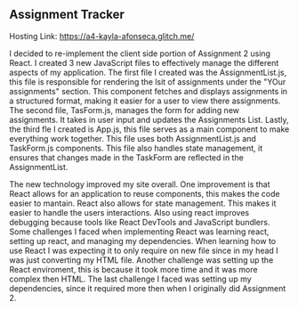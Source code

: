 ## Assignment Tracker

Hosting Link: https://a4-kayla-afonseca.glitch.me/

I decided to re-implement the client side portion of Assignment 2 using React. I created 3 new JavaScript files to effectively manage the different aspects of my application. The first file I created was the AssignmentList.js, this file is responsible for rendering the lsit of assignments under the "YOur assignments" section. This component fetches and displays assignments in a structured format, making it easier for a user to view there assignments. The second file, TasForm.js, manages the form for adding new assignments. It takes in user input and updates the Assignments List. Lastly, the third fle I created is App.js, this file serves as a main component to make everything work together. This file uses both AssignmentList.js and TaskForm.js components. This file also handles state management, it ensures that changes made in the TaskForm are reflected in the AssignmentList.

The new technology improved my site overall. One improvement is that React allows for an application to reuse components, this makes the code easier to mantain. React also allows for state management. This makes it easier to handle the users interactions. Also using react improves debugging because tools like React DevTools and JavaScript bundlers.
Some challenges I faced when implementing React was learning react, setting up react, and managing my dependencies. When learning how to use React I was expecting it to only require on new file since in my head I was just converting my HTML file. Another challenge was setting up the React enviroment, this is because it took more time and it was more complex then HTML. The last challenge I faced was setting up my dependencies, since it required more then when I originally did Assignment 2.
